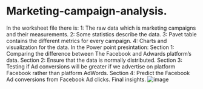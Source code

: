 # Marketing-campaign-analysis.
In the worksheet file there is:
1: The raw data which is marketing campaigns and their measurements.
2: Some statistics describe the data.
3: Pavet table contains the different metrics for every campaign.
4: Charts and visualization for the data.
In the Power point presintation:
Section 1: Comparing the difference between The Facebook and Adwards platform’s data.
Section 2: Ensure that the data is normally distributed.
Section 3: Testing if Ad conversions will be greater if we advertise on platform Facebook rather than platform AdWords.
Section 4: Predict the Facebook Ad conversions from Facebook Ad clicks.
Final insights.
![image](https://user-images.githubusercontent.com/98556217/198849998-931191bc-a5ff-47f4-a7c5-fb1b179898ae.png)
